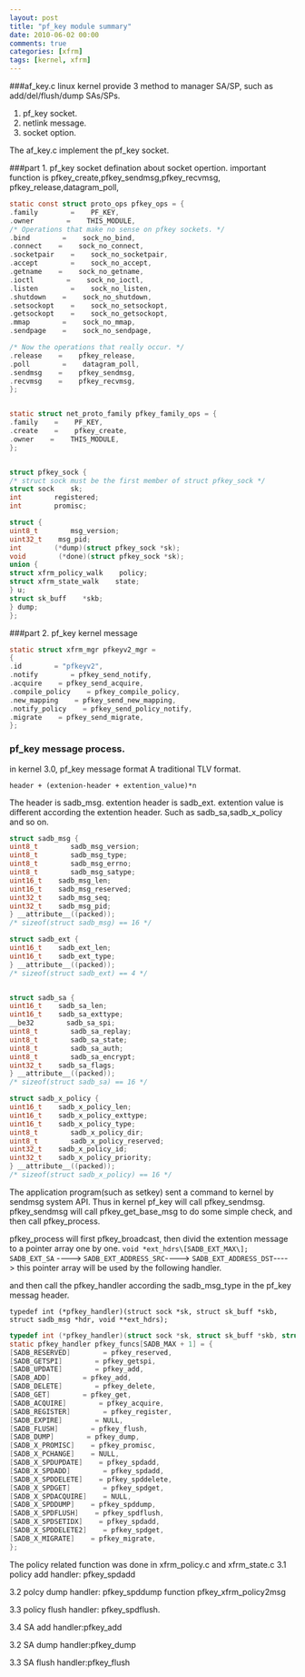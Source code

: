 ```yaml
---
layout: post
title: "pf_key module summary"
date: 2010-06-02 00:00
comments: true
categories: [xfrm]
tags: [kernel, xfrm]
---
```


###af_key.c
linux kernel provide 3 method to manager SA/SP,
such as add/del/flush/dump SAs/SPs.
1. pf_key socket.
2. netlink message.
3. socket option.

The af_key.c implement the pf_key socket.

###part 1. pf_key socket defination about socket opertion.
important function is 
pfkey_create,pfkey_sendmsg,pfkey_recvmsg,
pfkey_release,datagram_poll, 


```c
static const struct proto_ops pfkey_ops = { 
.family        =    PF_KEY, 
.owner        =    THIS_MODULE, 
/* Operations that make no sense on pfkey sockets. */ 
.bind        =    sock_no_bind, 
.connect    =    sock_no_connect, 
.socketpair    =    sock_no_socketpair, 
.accept        =    sock_no_accept, 
.getname    =    sock_no_getname, 
.ioctl        =    sock_no_ioctl, 
.listen        =    sock_no_listen, 
.shutdown    =    sock_no_shutdown, 
.setsockopt    =    sock_no_setsockopt, 
.getsockopt    =    sock_no_getsockopt, 
.mmap        =    sock_no_mmap, 
.sendpage    =    sock_no_sendpage, 

/* Now the operations that really occur. */ 
.release    =    pfkey_release, 
.poll        =    datagram_poll, 
.sendmsg    =    pfkey_sendmsg, 
.recvmsg    =    pfkey_recvmsg, 
};


static struct net_proto_family pfkey_family_ops = { 
.family    =    PF_KEY, 
.create    =    pfkey_create, 
.owner    =    THIS_MODULE, 
};


struct pfkey_sock { 
/* struct sock must be the first member of struct pfkey_sock */ 
struct sock    sk; 
int        registered; 
int        promisc; 

struct { 
uint8_t        msg_version; 
uint32_t    msg_pid; 
int        (*dump)(struct pfkey_sock *sk); 
void        (*done)(struct pfkey_sock *sk); 
union { 
struct xfrm_policy_walk    policy; 
struct xfrm_state_walk    state; 
} u; 
struct sk_buff    *skb; 
} dump; 
}; 
```


###part 2. pf_key kernel message 

```c
static struct xfrm_mgr pfkeyv2_mgr =
{ 
.id        = "pfkeyv2", 
.notify        = pfkey_send_notify, 
.acquire    = pfkey_send_acquire, 
.compile_policy    = pfkey_compile_policy, 
.new_mapping    = pfkey_send_new_mapping, 
.notify_policy    = pfkey_send_policy_notify, 
.migrate    = pfkey_send_migrate, 
};
```

### pf_key message process.

in kernel 3.0, pf_key message format
A traditional TLV format. 

`header + (extenion-header + extention_value)*n`

The header is sadb_msg.
extention header is sadb_ext.
extention value is different according the extention header.
Such as sadb_sa,sadb_x_policy and so on.

```c
struct sadb_msg { 
uint8_t        sadb_msg_version; 
uint8_t        sadb_msg_type; 
uint8_t        sadb_msg_errno; 
uint8_t        sadb_msg_satype; 
uint16_t    sadb_msg_len; 
uint16_t    sadb_msg_reserved; 
uint32_t    sadb_msg_seq; 
uint32_t    sadb_msg_pid; 
} __attribute__((packed)); 
/* sizeof(struct sadb_msg) == 16 */ 

struct sadb_ext { 
uint16_t    sadb_ext_len; 
uint16_t    sadb_ext_type; 
} __attribute__((packed)); 
/* sizeof(struct sadb_ext) == 4 */ 


struct sadb_sa { 
uint16_t    sadb_sa_len; 
uint16_t    sadb_sa_exttype; 
__be32        sadb_sa_spi; 
uint8_t        sadb_sa_replay; 
uint8_t        sadb_sa_state; 
uint8_t        sadb_sa_auth; 
uint8_t        sadb_sa_encrypt; 
uint32_t    sadb_sa_flags; 
} __attribute__((packed)); 
/* sizeof(struct sadb_sa) == 16 */

struct sadb_x_policy { 
uint16_t    sadb_x_policy_len; 
uint16_t    sadb_x_policy_exttype; 
uint16_t    sadb_x_policy_type; 
uint8_t        sadb_x_policy_dir; 
uint8_t        sadb_x_policy_reserved; 
uint32_t    sadb_x_policy_id; 
uint32_t    sadb_x_policy_priority; 
} __attribute__((packed)); 
/* sizeof(struct sadb_x_policy) == 16 */
```

The application program(such as setkey) sent a command to kernel by sendmsg system API.
Thus in kernel pf_key will call pfkey_sendmsg.
pfkey_sendmsg will call pfkey_get_base_msg to do some simple check, and 
then call pfkey_process.

pfkey_process will first pfkey_broadcast, then divid the extention message
to a pointer array one by one.
`void *ext_hdrs\[SADB_EXT_MAX\]; `
`SADB_EXT_SA`         ---->
`SADB_EXT_ADDRESS_SRC`---->
`SADB_EXT_ADDRESS_DST`---->
this pointer array will be used by the following handler.

and then call the pfkey_handler according the sadb_msg_type in the pf_key messag header.


`typedef int (*pfkey_handler)(struct sock *sk, struct sk_buff *skb, struct sadb_msg *hdr, void **ext_hdrs); `

```c
typedef int (*pfkey_handler)(struct sock *sk, struct sk_buff *skb, struct sadb_msg *hdr, void **ext_hdrs); 
static pfkey_handler pfkey_funcs[SADB_MAX + 1] = { 
[SADB_RESERVED]        = pfkey_reserved, 
[SADB_GETSPI]        = pfkey_getspi, 
[SADB_UPDATE]        = pfkey_add, 
[SADB_ADD]        = pfkey_add, 
[SADB_DELETE]        = pfkey_delete, 
[SADB_GET]        = pfkey_get, 
[SADB_ACQUIRE]        = pfkey_acquire, 
[SADB_REGISTER]        = pfkey_register, 
[SADB_EXPIRE]        = NULL, 
[SADB_FLUSH]        = pfkey_flush, 
[SADB_DUMP]        = pfkey_dump, 
[SADB_X_PROMISC]    = pfkey_promisc, 
[SADB_X_PCHANGE]    = NULL, 
[SADB_X_SPDUPDATE]    = pfkey_spdadd, 
[SADB_X_SPDADD]        = pfkey_spdadd, 
[SADB_X_SPDDELETE]    = pfkey_spddelete, 
[SADB_X_SPDGET]        = pfkey_spdget, 
[SADB_X_SPDACQUIRE]    = NULL, 
[SADB_X_SPDDUMP]    = pfkey_spddump, 
[SADB_X_SPDFLUSH]    = pfkey_spdflush, 
[SADB_X_SPDSETIDX]    = pfkey_spdadd, 
[SADB_X_SPDDELETE2]    = pfkey_spdget, 
[SADB_X_MIGRATE]    = pfkey_migrate, 
};
```

The policy related function was done in xfrm_policy.c and xfrm_state.c
3.1  policy add handler: pfkey_spdadd

3.2  polcy dump handler: pfkey_spddump
function pfkey_xfrm_policy2msg

3.3  policy flush handler: pfkey_spdflush.

3.4  SA add handler:pfkey_add

3.2  SA dump handler:pfkey_dump

3.3  SA flush handler:pfkey_flush
